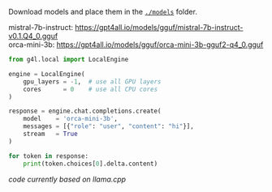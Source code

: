 
Download models and place them in the [`./models`](/models) folder.

mistral-7b-instruct: https://gpt4all.io/models/gguf/mistral-7b-instruct-v0.1.Q4_0.gguf  
orca-mini-3b: https://gpt4all.io/models/gguf/orca-mini-3b-gguf2-q4_0.gguf

```py
from g4l.local import LocalEngine

engine = LocalEngine(
    gpu_layers = -1,  # use all GPU layers
    cores      = 0    # use all CPU cores
)

response = engine.chat.completions.create(
    model    = 'orca-mini-3b',
    messages = [{"role": "user", "content": "hi"}],
    stream   = True
)

for token in response:
    print(token.choices[0].delta.content)
```

*code currently based on llama.cpp*
